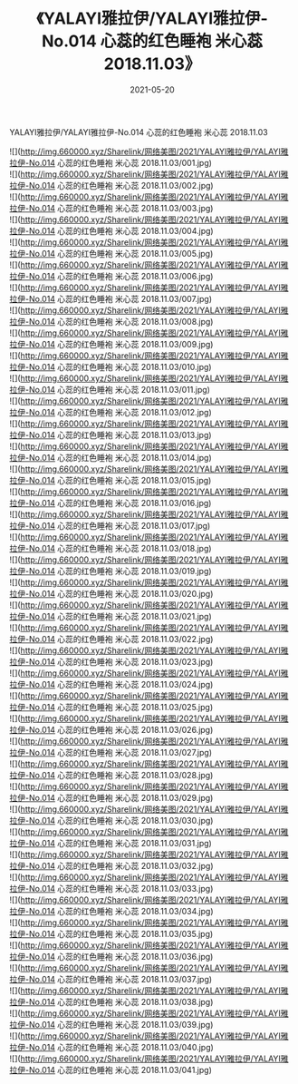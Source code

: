﻿---
layout: post
title:  《YALAYI雅拉伊/YALAYI雅拉伊-No.014 心蕊的红色睡袍 米心蕊 2018.11.03》
date:   2021-05-20
img: http://img.660000.xyz/Sharelink/网络美图/2021/YALAYI雅拉伊/YALAYI雅拉伊-No.014 心蕊的红色睡袍 米心蕊 2018.11.03/000.jpg
categories: [美女, 清纯, 唯美]
---

YALAYI雅拉伊/YALAYI雅拉伊-No.014 心蕊的红色睡袍 米心蕊 2018.11.03

 ![](http://img.660000.xyz/Sharelink/网络美图/2021/YALAYI雅拉伊/YALAYI雅拉伊-No.014 心蕊的红色睡袍 米心蕊 2018.11.03/001.jpg) <br>![](http://img.660000.xyz/Sharelink/网络美图/2021/YALAYI雅拉伊/YALAYI雅拉伊-No.014 心蕊的红色睡袍 米心蕊 2018.11.03/002.jpg) <br>![](http://img.660000.xyz/Sharelink/网络美图/2021/YALAYI雅拉伊/YALAYI雅拉伊-No.014 心蕊的红色睡袍 米心蕊 2018.11.03/003.jpg) <br>![](http://img.660000.xyz/Sharelink/网络美图/2021/YALAYI雅拉伊/YALAYI雅拉伊-No.014 心蕊的红色睡袍 米心蕊 2018.11.03/004.jpg) <br>![](http://img.660000.xyz/Sharelink/网络美图/2021/YALAYI雅拉伊/YALAYI雅拉伊-No.014 心蕊的红色睡袍 米心蕊 2018.11.03/005.jpg) <br>![](http://img.660000.xyz/Sharelink/网络美图/2021/YALAYI雅拉伊/YALAYI雅拉伊-No.014 心蕊的红色睡袍 米心蕊 2018.11.03/006.jpg) <br>![](http://img.660000.xyz/Sharelink/网络美图/2021/YALAYI雅拉伊/YALAYI雅拉伊-No.014 心蕊的红色睡袍 米心蕊 2018.11.03/007.jpg) <br>![](http://img.660000.xyz/Sharelink/网络美图/2021/YALAYI雅拉伊/YALAYI雅拉伊-No.014 心蕊的红色睡袍 米心蕊 2018.11.03/008.jpg) <br>![](http://img.660000.xyz/Sharelink/网络美图/2021/YALAYI雅拉伊/YALAYI雅拉伊-No.014 心蕊的红色睡袍 米心蕊 2018.11.03/009.jpg) <br>![](http://img.660000.xyz/Sharelink/网络美图/2021/YALAYI雅拉伊/YALAYI雅拉伊-No.014 心蕊的红色睡袍 米心蕊 2018.11.03/010.jpg) <br>![](http://img.660000.xyz/Sharelink/网络美图/2021/YALAYI雅拉伊/YALAYI雅拉伊-No.014 心蕊的红色睡袍 米心蕊 2018.11.03/011.jpg) <br>![](http://img.660000.xyz/Sharelink/网络美图/2021/YALAYI雅拉伊/YALAYI雅拉伊-No.014 心蕊的红色睡袍 米心蕊 2018.11.03/012.jpg) <br>![](http://img.660000.xyz/Sharelink/网络美图/2021/YALAYI雅拉伊/YALAYI雅拉伊-No.014 心蕊的红色睡袍 米心蕊 2018.11.03/013.jpg) <br>![](http://img.660000.xyz/Sharelink/网络美图/2021/YALAYI雅拉伊/YALAYI雅拉伊-No.014 心蕊的红色睡袍 米心蕊 2018.11.03/014.jpg) <br>![](http://img.660000.xyz/Sharelink/网络美图/2021/YALAYI雅拉伊/YALAYI雅拉伊-No.014 心蕊的红色睡袍 米心蕊 2018.11.03/015.jpg) <br>![](http://img.660000.xyz/Sharelink/网络美图/2021/YALAYI雅拉伊/YALAYI雅拉伊-No.014 心蕊的红色睡袍 米心蕊 2018.11.03/016.jpg) <br>![](http://img.660000.xyz/Sharelink/网络美图/2021/YALAYI雅拉伊/YALAYI雅拉伊-No.014 心蕊的红色睡袍 米心蕊 2018.11.03/017.jpg) <br>![](http://img.660000.xyz/Sharelink/网络美图/2021/YALAYI雅拉伊/YALAYI雅拉伊-No.014 心蕊的红色睡袍 米心蕊 2018.11.03/018.jpg) <br>![](http://img.660000.xyz/Sharelink/网络美图/2021/YALAYI雅拉伊/YALAYI雅拉伊-No.014 心蕊的红色睡袍 米心蕊 2018.11.03/019.jpg) <br>![](http://img.660000.xyz/Sharelink/网络美图/2021/YALAYI雅拉伊/YALAYI雅拉伊-No.014 心蕊的红色睡袍 米心蕊 2018.11.03/020.jpg) <br>![](http://img.660000.xyz/Sharelink/网络美图/2021/YALAYI雅拉伊/YALAYI雅拉伊-No.014 心蕊的红色睡袍 米心蕊 2018.11.03/021.jpg) <br>![](http://img.660000.xyz/Sharelink/网络美图/2021/YALAYI雅拉伊/YALAYI雅拉伊-No.014 心蕊的红色睡袍 米心蕊 2018.11.03/022.jpg) <br>![](http://img.660000.xyz/Sharelink/网络美图/2021/YALAYI雅拉伊/YALAYI雅拉伊-No.014 心蕊的红色睡袍 米心蕊 2018.11.03/023.jpg) <br>![](http://img.660000.xyz/Sharelink/网络美图/2021/YALAYI雅拉伊/YALAYI雅拉伊-No.014 心蕊的红色睡袍 米心蕊 2018.11.03/024.jpg) <br>![](http://img.660000.xyz/Sharelink/网络美图/2021/YALAYI雅拉伊/YALAYI雅拉伊-No.014 心蕊的红色睡袍 米心蕊 2018.11.03/025.jpg) <br>![](http://img.660000.xyz/Sharelink/网络美图/2021/YALAYI雅拉伊/YALAYI雅拉伊-No.014 心蕊的红色睡袍 米心蕊 2018.11.03/026.jpg) <br>![](http://img.660000.xyz/Sharelink/网络美图/2021/YALAYI雅拉伊/YALAYI雅拉伊-No.014 心蕊的红色睡袍 米心蕊 2018.11.03/027.jpg) <br>![](http://img.660000.xyz/Sharelink/网络美图/2021/YALAYI雅拉伊/YALAYI雅拉伊-No.014 心蕊的红色睡袍 米心蕊 2018.11.03/028.jpg) <br>![](http://img.660000.xyz/Sharelink/网络美图/2021/YALAYI雅拉伊/YALAYI雅拉伊-No.014 心蕊的红色睡袍 米心蕊 2018.11.03/029.jpg) <br>![](http://img.660000.xyz/Sharelink/网络美图/2021/YALAYI雅拉伊/YALAYI雅拉伊-No.014 心蕊的红色睡袍 米心蕊 2018.11.03/030.jpg) <br>![](http://img.660000.xyz/Sharelink/网络美图/2021/YALAYI雅拉伊/YALAYI雅拉伊-No.014 心蕊的红色睡袍 米心蕊 2018.11.03/031.jpg) <br>![](http://img.660000.xyz/Sharelink/网络美图/2021/YALAYI雅拉伊/YALAYI雅拉伊-No.014 心蕊的红色睡袍 米心蕊 2018.11.03/032.jpg) <br>![](http://img.660000.xyz/Sharelink/网络美图/2021/YALAYI雅拉伊/YALAYI雅拉伊-No.014 心蕊的红色睡袍 米心蕊 2018.11.03/033.jpg) <br>![](http://img.660000.xyz/Sharelink/网络美图/2021/YALAYI雅拉伊/YALAYI雅拉伊-No.014 心蕊的红色睡袍 米心蕊 2018.11.03/034.jpg) <br>![](http://img.660000.xyz/Sharelink/网络美图/2021/YALAYI雅拉伊/YALAYI雅拉伊-No.014 心蕊的红色睡袍 米心蕊 2018.11.03/035.jpg) <br>![](http://img.660000.xyz/Sharelink/网络美图/2021/YALAYI雅拉伊/YALAYI雅拉伊-No.014 心蕊的红色睡袍 米心蕊 2018.11.03/036.jpg) <br>![](http://img.660000.xyz/Sharelink/网络美图/2021/YALAYI雅拉伊/YALAYI雅拉伊-No.014 心蕊的红色睡袍 米心蕊 2018.11.03/037.jpg) <br>![](http://img.660000.xyz/Sharelink/网络美图/2021/YALAYI雅拉伊/YALAYI雅拉伊-No.014 心蕊的红色睡袍 米心蕊 2018.11.03/038.jpg) <br>![](http://img.660000.xyz/Sharelink/网络美图/2021/YALAYI雅拉伊/YALAYI雅拉伊-No.014 心蕊的红色睡袍 米心蕊 2018.11.03/039.jpg) <br>![](http://img.660000.xyz/Sharelink/网络美图/2021/YALAYI雅拉伊/YALAYI雅拉伊-No.014 心蕊的红色睡袍 米心蕊 2018.11.03/040.jpg) <br>![](http://img.660000.xyz/Sharelink/网络美图/2021/YALAYI雅拉伊/YALAYI雅拉伊-No.014 心蕊的红色睡袍 米心蕊 2018.11.03/041.jpg) <br>